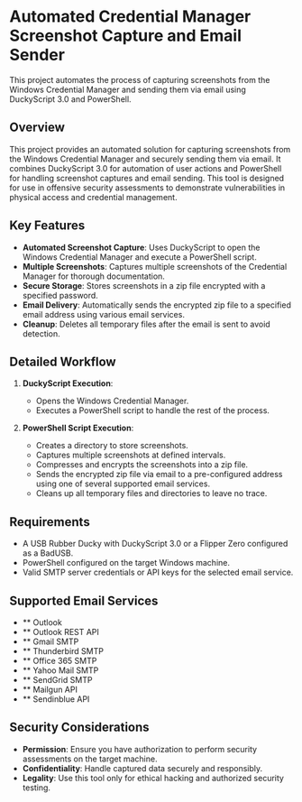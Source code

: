 # Automated Credential Manager Screenshot Capture and Email Sender

This project automates the process of capturing screenshots from the Windows Credential Manager and sending them via email using DuckyScript 3.0 and PowerShell.

## Overview

This project provides an automated solution for capturing screenshots from the Windows Credential Manager and securely sending them via email. It combines DuckyScript 3.0 for automation of user actions and PowerShell for handling screenshot captures and email sending. This tool is designed for use in offensive security assessments to demonstrate vulnerabilities in physical access and credential management.

## Key Features

- **Automated Screenshot Capture**: Uses DuckyScript to open the Windows Credential Manager and execute a PowerShell script.
- **Multiple Screenshots**: Captures multiple screenshots of the Credential Manager for thorough documentation.
- **Secure Storage**: Stores screenshots in a zip file encrypted with a specified password.
- **Email Delivery**: Automatically sends the encrypted zip file to a specified email address using various email services.
- **Cleanup**: Deletes all temporary files after the email is sent to avoid detection.

## Detailed Workflow

1. **DuckyScript Execution**:
   - Opens the Windows Credential Manager.
   - Executes a PowerShell script to handle the rest of the process.

2. **PowerShell Script Execution**:
   - Creates a directory to store screenshots.
   - Captures multiple screenshots at defined intervals.
   - Compresses and encrypts the screenshots into a zip file.
   - Sends the encrypted zip file via email to a pre-configured address using one of several supported email services.
   - Cleans up all temporary files and directories to leave no trace.

## Requirements

- A USB Rubber Ducky with DuckyScript 3.0 or a Flipper Zero configured as a BadUSB.
- PowerShell configured on the target Windows machine.
- Valid SMTP server credentials or API keys for the selected email service.

## Supported Email Services

- ** Outlook
- ** Outlook REST API
- ** Gmail SMTP
- ** Thunderbird SMTP
- ** Office 365 SMTP
- ** Yahoo Mail SMTP
- ** SendGrid SMTP
- ** Mailgun API
- ** Sendinblue API

## Security Considerations

- **Permission**: Ensure you have authorization to perform security assessments on the target machine.
- **Confidentiality**: Handle captured data securely and responsibly.
- **Legality**: Use this tool only for ethical hacking and authorized security testing.
